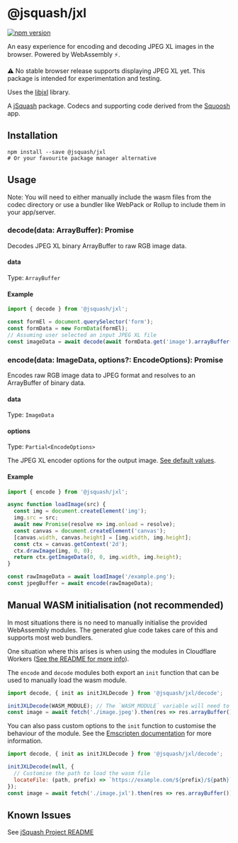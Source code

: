 # @jsquash/jxl

[![npm version](https://badge.fury.io/js/@jsquash%2Fjxl.svg)](https://badge.fury.io/js/@jsquash%2Fjxl)

An easy experience for encoding and decoding JPEG XL images in the browser. Powered by WebAssembly ⚡️.

⚠️ No stable browser release supports displaying JPEG XL yet. This package is intended for experimentation and testing.

Uses the [libjxl](https://github.com/libjxl/libjxl) library.

A [jSquash](https://github.com/jamsinclair/jSquash) package. Codecs and supporting code derived from the [Squoosh](https://github.com/GoogleChromeLabs/squoosh) app.

## Installation

```shell
npm install --save @jsquash/jxl
# Or your favourite package manager alternative
```

## Usage

Note: You will need to either manually include the wasm files from the codec directory or use a bundler like WebPack or Rollup to include them in your app/server.

### decode(data: ArrayBuffer): Promise<ImageData>

Decodes JPEG XL binary ArrayBuffer to raw RGB image data.

#### data
Type: `ArrayBuffer`

#### Example
```js
import { decode } from '@jsquash/jxl';

const formEl = document.querySelector('form');
const formData = new FormData(formEl);
// Assuming user selected an input JPEG XL file
const imageData = await decode(await formData.get('image').arrayBuffer());
```

### encode(data: ImageData, options?: EncodeOptions): Promise<ArrayBuffer>

Encodes raw RGB image data to JPEG format and resolves to an ArrayBuffer of binary data.

#### data
Type: `ImageData`

#### options
Type: `Partial<EncodeOptions>`

The JPEG XL encoder options for the output image. [See default values](./meta.ts).

#### Example
```js
import { encode } from '@jsquash/jxl';

async function loadImage(src) {
  const img = document.createElement('img');
  img.src = src;
  await new Promise(resolve => img.onload = resolve);
  const canvas = document.createElement('canvas');
  [canvas.width, canvas.height] = [img.width, img.height];
  const ctx = canvas.getContext('2d');
  ctx.drawImage(img, 0, 0);
  return ctx.getImageData(0, 0, img.width, img.height);
}

const rawImageData = await loadImage('/example.png');
const jpegBuffer = await encode(rawImageData);
```

## Manual WASM initialisation (not recommended)

In most situations there is no need to manually initialise the provided WebAssembly modules.
The generated glue code takes care of this and supports most web bundlers.

One situation where this arises is when using the modules in Cloudflare Workers ([See the README for more info](/README.md#usage-in-cloudflare-workers)).

The `encode` and `decode` modules both export an `init` function that can be used to manually load the wasm module.

```js
import decode, { init as initJXLDecode } from '@jsquash/jxl/decode';

initJXLDecode(WASM_MODULE); // The `WASM_MODULE` variable will need to be sourced by yourself and passed as an ArrayBuffer.
const image = await fetch('./image.jpeg').then(res => res.arrayBuffer()).then(decode);
```

You can also pass custom options to the `init` function to customise the behaviour of the module. See the [Emscripten documentation](https://emscripten.org/docs/api_reference/module.html#Module) for more information.

```js
import decode, { init as initJXLDecode } from '@jsquash/jxl/decode';

initJXLDecode(null, {
  // Customise the path to load the wasm file
  locateFile: (path, prefix) => `https://example.com/${prefix}/${path}`,
});
const image = await fetch('./image.jxl').then(res => res.arrayBuffer()).then(decode);
```

## Known Issues

See [jSquash Project README](https://github.com/jamsinclair/jSquash#known-issues)
